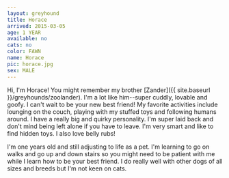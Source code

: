 ```yaml
---
layout: greyhound
title: Horace
arrived: 2015-03-05
age: 1 YEAR
available: no
cats: no
color: FAWN
name: Horace
pic: horace.jpg
sex: MALE
---
```


Hi, I'm Horace! You might remember my brother [Zander]({{ site.baseurl }}/greyhounds/zoolander).
I'm a lot like him--super cuddly, lovable and goofy.
I can't wait to be your new best friend! My favorite activities include lounging on
the couch, playing with my stuffed toys and following humans around. I have a really big and
quirky personality. I'm super laid back and don't mind being left alone if you have to leave.
I'm very smart and like to find hidden toys. I also love belly rubs!

I'm one years old and still adjusting to life as a pet. I'm learning to go on walks and go up
and down stairs so you might need to be patient with me while I learn how to be your best
friend. I do really well with other dogs of all sizes and breeds but I'm not keen on cats.
